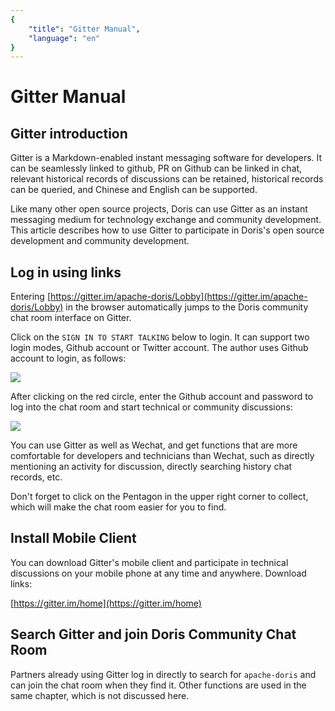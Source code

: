 ```yaml
---
{
    "title": "Gitter Manual",
    "language": "en"
}
---
```


<!-- 
Licensed to the Apache Software Foundation (ASF) under one
or more contributor license agreements.  See the NOTICE file
distributed with this work for additional information
regarding copyright ownership.  The ASF licenses this file
to you under the Apache License, Version 2.0 (the
"License"); you may not use this file except in compliance
with the License.  You may obtain a copy of the License at

  http://www.apache.org/licenses/LICENSE-2.0

Unless required by applicable law or agreed to in writing,
software distributed under the License is distributed on an
"AS IS" BASIS, WITHOUT WARRANTIES OR CONDITIONS OF ANY
KIND, either express or implied.  See the License for the
specific language governing permissions and limitations
under the License.
-->

# Gitter Manual

## Gitter introduction

Gitter is a Markdown-enabled instant messaging software for developers. It can be seamlessly linked to github, PR on Github can be linked in chat, relevant historical records of discussions can be retained, historical records can be queried, and Chinese and English can be supported.

Like many other open source projects, Doris can use Gitter as an instant messaging medium for technology exchange and community development. This article describes how to use Gitter to participate in Doris's open source development and community development.

## Log in using links

Entering [https://gitter.im/apache-doris/Lobby](https://gitter.im/apache-doris/Lobby) in the browser  automatically jumps to the Doris community chat room interface on Gitter.

Click on the `SIGN IN TO START TALKING` below to login. It can support two login modes, Github account or Twitter account. The author uses Github account to login, as follows:

![](/images/login-gitter1.png)

After clicking on the red circle, enter the Github account and password to log into the chat room and start technical or community discussions:

![](/images/login-gitter2.png)

You can use Gitter as well as Wechat, and get functions that are more comfortable for developers and technicians than Wechat, such as directly mentioning an activity for discussion, directly searching history chat records, etc.

Don't forget to click on the Pentagon in the upper right corner to collect, which will make the chat room easier for you to find.

## Install Mobile Client

You can download Gitter's mobile client and participate in technical discussions on your mobile phone at any time and anywhere. Download links:

[https://gitter.im/home](https://gitter.im/home)

## Search Gitter and join Doris Community Chat Room

Partners already using Gitter log in directly to search for `apache-doris` and can join the chat room when they find it. Other functions are used in the same chapter, which is not discussed here.
